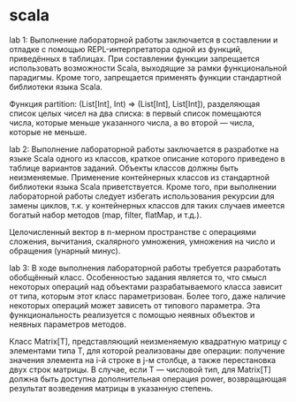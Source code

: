 # scala

lab 1: Выполнение лабораторной работы заключается в составлении и отладке с помощью REPL-интерпретатора одной из функций, приведённых в таблицах. При составлении функции запрещается использовать возможности Scala, выходящие за рамки функциональной парадигмы. Кроме того, запрещается применять функции стандартной библиотеки языка Scala.

Функция partition: (List[Int], Int) => (List[Int], List[Int]), разделяющая список целых чисел на два списка: в первый список помещаются числа, которые меньше указанного числа, а во второй — числа, которые не меньше.

lab 2: Выполнение лабораторной работы заключается в разработке на языке Scala одного из классов, краткое описание которого приведено в таблице вариантов заданий. Объекты классов должны быть неизменяемые. Применение контейнерных классов из стандартной библиотеки языка Scala приветствуется. Кроме того, при выполнении лабораторной работы следует избегать использования рекурсии для замены циклов, т.к. у контейнерных классов для таких случаев имеется богатый набор методов (map, filter, flatMap, и т.д.).

Целочисленный вектор в n-мерном пространстве с операциями сложения, вычитания, скалярного умножения, умножения на число и обращения (унарный минус).

lab 3: В ходе выполнения лабораторной работы требуется разработать обобщённый класс. Особенностью задания является то, что смысл некоторых операций над объектами разрабатываемого класса зависит от типа, которым этот класс параметризован. Более того, даже наличие некоторых операций может зависеть от типового параметра. Эта функциональность реализуется с помощью неявных объектов и неявных параметров методов.

Класс Matrix[T], представляющий неизменяемую квадратную матрицу с элементами типа T, для которой реализованы две операции: получение значения элемента на i-й строке в j-м столбце, а также перестановка двух строк матрицы. В случае, если T — числовой тип, для Matrix[T] должна быть доступна дополнительная операция power, возвращающая результат возведения матрицы в указанную степень.
